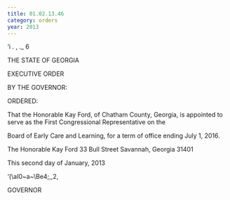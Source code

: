 ```yaml
---
title: 01.02.13.46
category: orders
year: 2013
---
```

   

‘i . ,
._ 6

THE STATE OF GEORGIA

EXECUTIVE ORDER

BY THE GOVERNOR:

ORDERED:

That the Honorable Kay Ford, of Chatham County, Georgia, is
appointed to serve as the First Congressional Representative on the

Board of Early Care and Learning, for a term of office ending July
1, 2016.

The Honorable Kay Ford
33 Bull Street
Savannah, Georgia 31401

This second day of January, 2013

‘(\aI0~a~\Be4;,,2,

GOVERNOR

